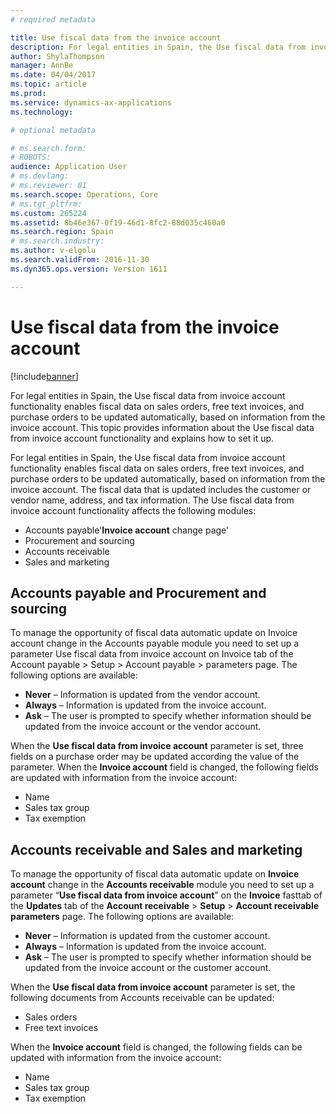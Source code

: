 ```yaml
---
# required metadata

title: Use fiscal data from the invoice account
description: For legal entities in Spain, the Use fiscal data from invoice account functionality enables fiscal data on sales orders, free text invoices, and purchase orders to be updated automatically, based on information from the invoice account. This topic provides information about the Use fiscal data from invoice account functionality and explains how to set it up.
author: ShylaThompson
manager: AnnBe
ms.date: 04/04/2017
ms.topic: article
ms.prod: 
ms.service: dynamics-ax-applications
ms.technology: 

# optional metadata

# ms.search.form: 
# ROBOTS: 
audience: Application User
# ms.devlang: 
# ms.reviewer: 81
ms.search.scope: Operations, Core
# ms.tgt_pltfrm: 
ms.custom: 265224
ms.assetid: 8b46e367-0f19-46d1-8fc2-88d035c460a0
ms.search.region: Spain
# ms.search.industry: 
ms.author: v-elgolu
ms.search.validFrom: 2016-11-30
ms.dyn365.ops.version: Version 1611

---
```


# Use fiscal data from the invoice account

[!include[banner](../includes/banner.md)]


For legal entities in Spain, the Use fiscal data from invoice account functionality enables fiscal data on sales orders, free text invoices, and purchase orders to be updated automatically, based on information from the invoice account. This topic provides information about the Use fiscal data from invoice account functionality and explains how to set it up.

For legal entities in Spain, the Use fiscal data from invoice account functionality enables fiscal data on sales orders, free text invoices, and purchase orders to be updated automatically, based on information from the invoice account. The fiscal data that is updated includes the customer or vendor name, address, and tax information. The Use fiscal data from invoice account functionality affects the following modules:

-   Accounts payable'**Invoice account** change page'
-   Procurement and sourcing
-   Accounts receivable
-   Sales and marketing

## Accounts payable and Procurement and sourcing
To manage the opportunity of fiscal data automatic update on Invoice account change in the Accounts payable module you need to set up a parameter Use fiscal data from invoice account on Invoice tab of the Account payable &gt; Setup &gt; Account payable &gt; parameters page. The following options are available:

-   **Never** – Information is updated from the vendor account.
-   **Always** – Information is updated from the invoice account.
-   **Ask** – The user is prompted to specify whether information should be updated from the invoice account or the vendor account.

When the **Use fiscal data from invoice account** parameter is set, three fields on a purchase order may be updated according the value of the parameter. When the **Invoice account** field is changed, the following fields are updated with information from the invoice account:

-   Name
-   Sales tax group
-   Tax exemption

## Accounts receivable and Sales and marketing
To manage the opportunity of fiscal data automatic update on **Invoice account** change in the **Accounts receivable** module you need to set up a parameter “**Use fiscal data from invoice account**” on the **Invoice** fasttab of the **Updates** tab of the **Account receivable** &gt; **Setup** &gt; **Account receivable** **parameters** page. The following options are available:

-   **Never** – Information is updated from the customer account.
-   **Always** – Information is updated from the invoice account.
-   **Ask** – The user is prompted to specify whether information should be updated from the invoice account or the customer account.

When the **Use fiscal data from invoice account** parameter is set, the following documents from Accounts receivable can be updated:

-   Sales orders
-   Free text invoices

When the **Invoice account** field is changed, the following fields can be updated with information from the invoice account:

-   Name
-   Sales tax group
-   Tax exemption




